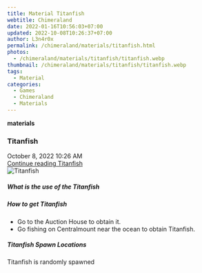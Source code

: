 ```yaml
---
title: Material Titanfish
webtitle: Chimeraland
date: 2022-01-16T10:56:03+07:00
updated: 2022-10-08T10:26:37+07:00
author: L3n4r0x
permalink: /chimeraland/materials/titanfish.html
photos:
  - /chimeraland/materials/titanfish/titanfish.webp
thumbnail: /chimeraland/materials/titanfish/titanfish.webp
tags:
  - Material
categories:
  - Games
  - Chimeraland
  - Materials
---
```


<section id="bootstrap-wrapper">
  <link
    rel="stylesheet"
    href="https://cdn.statically.io/gh/dimaslanjaka/Web-Manajemen/40ac3225/css/bootstrap-4.5-wrapper.css"
  />
  <div
    class="row g-0 border rounded overflow-hidden flex-md-row mb-4 shadow-sm position-relative"
  >
    <div class="col p-4 d-flex flex-column position-static">
      <strong class="d-inline-block mb-2 text-success">materials</strong>
      <h3 class="mb-0">Titanfish</h3>
      <div class="mb-1 text-muted">October 8, 2022 10:26 AM</div>
      <a href="#" class="stretched-link d-none">Continue reading Titanfish</a>
    </div>
    <div class="col-auto d-none d-lg-block">
      <img
        src="/chimeraland/materials/titanfish/titanfish.webp"
        alt="Titanfish"
      />
    </div>
  </div>
  <div class="row">
    <div class="col-lg-6 col-12 mb-2">
      <div class="card">
        <div class="card-body">
          <h5 class="card-title">What is the use of the Titanfish</h5>
          <div class="card-text"><ul></ul></div>
        </div>
      </div>
    </div>
    <div class="col-lg-6 col-12 mb-2">
      <div class="card">
        <div class="card-body">
          <h5 class="card-title">How to get Titanfish</h5>
          <div class="card-text">
            <ul>
              <li>Go to the Auction House to obtain it.</li>
              <li>
                Go fishing on Centralmount near the ocean to obtain Titanfish.
              </li>
            </ul>
          </div>
        </div>
      </div>
    </div>
    <div class="col-12 mb-2">
      <h5>Titanfish Spawn Locations</h5>
      <p>Titanfish is randomly spawned</p>
    </div>
  </div>
</section>